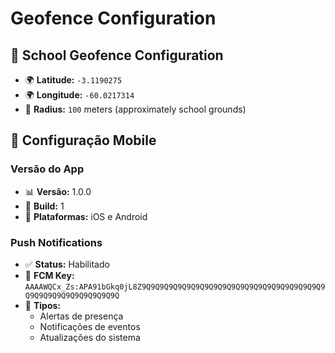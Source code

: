 
# Geofence Configuration

## 📍 School Geofence Configuration
- 🌍 **Latitude:** `-3.1190275`
- 🌍 **Longitude:** `-60.0217314`
- 📏 **Radius:** `100` meters (approximately school grounds)

## 📱 Configuração Mobile
### Versão do App
- 📊 **Versão:** 1.0.0
- 🔢 **Build:** 1
- 📲 **Plataformas:** iOS e Android

### Push Notifications
- ✅ **Status:** Habilitado
- 🔐 **FCM Key:** `AAAAWQCx_Zs:APA91bGkq0jL8Z9Q9Q9Q9Q9Q9Q9Q9Q9Q9Q9Q9Q9Q9Q9Q9Q9Q9Q9Q9Q9Q9Q9Q9Q9Q9Q9Q9Q9Q9Q9Q`
- 📝 **Tipos:**
  - Alertas de presença
  - Notificações de eventos
  - Atualizações do sistema
